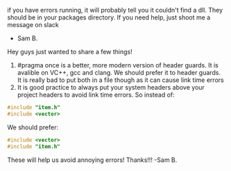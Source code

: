 if you have errors running, it will probably tell you it couldn't find a dll. They should be in your packages directory. If you need help, just shoot me a message on slack
- Sam B.


Hey guys just wanted to share a few things!
1. #pragma once is a better, more modern version of header guards. It is avalible on VC++, gcc and clang. We should prefer it to header guards. It is really bad to put both in a file though as it can cause link time errors
2. It is good practice to always put your system headers above your project headers to avoid link time errors. So instead of:
``` C++
#include "item.h"
#include <vector>
```
We should prefer:
``` C++
#include <vector>
#include "item.h"
```

These will help us avoid annoying errors!
Thanks!!! -Sam B.
